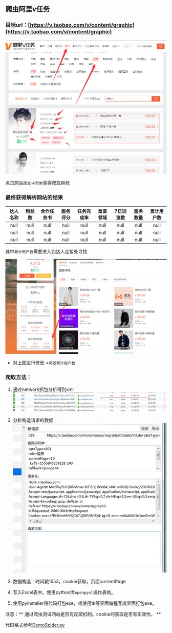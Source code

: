## 爬虫阿里v任务

### 目标url：[https://v.taobao.com/v/content/graphic](https://v.taobao.com/v/content/graphic)


![](https://raw.githubusercontent.com/Hatcat123/GraphicBed/master/Img/20190329154622.png)

点击网站`图文`->`型男`获得爬取目标

### 最终获得解析网站的结果

|达人名称|粉丝数|合作任务书|服务评分|任务完成率|垂直领域|7日浏览数|服务数量|累计用户数
|:-:|:-:|:-:|:-:|:-:|:-:|:-:|:-:|:-:|
|null|null|null|null|null|null|null|null|null|
|null|null|null|null|null|null|null|null|null|
|null|null|null|null|null|null|null|null|null|

其中`累计用户数`需要进入到达人连接处寻找

![](https://raw.githubusercontent.com/Hatcat123/GraphicBed/master/Img/20190329155057.png)
 * 对上图进行修改->`爬取累计用户数`
 
### 爬取方法：

1. 通过network抓包分析得到xml
![](https://raw.githubusercontent.com/Hatcat123/GraphicBed/master/Img/20190329155432.png)
2. 分析构造请求的数据
![](https://raw.githubusercontent.com/Hatcat123/GraphicBed/master/Img/20190329155510.png)

3. 数据构造：时间戳1553，cookie获取，页面currentPage
4. 写入Excel表中。使用python库`openpyxl`操作表格。
5. 使用pyinstaller将代码打包exe，或使用tk等界面编程写成界面打包exe。

注意：** 通过爬虫测试网站是否有反爬机制。cookie的获取是否有实效性。 **

代码格式参考[DemoSpider.py](https://github.com/DropsDevopsOrg/ECommerceCrawlers/blob/master/OthertCrawler/DemoSpider.py)
